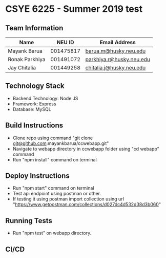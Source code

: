 # CSYE 6225 - Summer 2019 test

## Team Information

| Name | NEU ID | Email Address |
| --- | --- | --- |
|Mayank Barua |001475817 |barua.m@husky.neu.edu |
|Ronak Parkhiya|001491072 |parkhiya.r@husky.neu.edu |
|Jay Chitalia |001449258 |chitalia.j@husky.neu.edu |

## Technology Stack
* Backend Technology: Node JS
* Framework: Express
* Database: MySQL
 

## Build Instructions
* Clone repo using command "git clone git@github.com:mayankbarua/ccwebapp.git"
* Navigate to webapp directory in ccwebapp folder using "cd webapp" command
* Run "npm install" command on terminal

## Deploy Instructions
* Run "npm start" command on terminal
* Test api endpoint using postman or other.
* If testing it using postman import collection using url "https://www.getpostman.com/collections/d027dc4d532d38d3b060"

## Running Tests
* Run "npm test" on webapp directory.

## CI/CD


